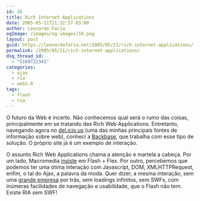 ```yaml
---
id: 16
title: Rich Internet Applications
date: 2005-05-21T21:32:57-03:00
author: Leonardo Faria
ogImage: /images/og-images/16.png
layout: post
guid: https://leonardofaria.net/2005/05/21/rich-internet-applications/
permalink: /2005/05/21/rich-internet-applications/
dsq_thread_id:
  - "5169722341"
categories:
  - ajax
  - ria
  - web2.0
tags:
  - flash
  - ria
---
```

O futuro da Web é incerto. Não conhecemos qual será o rumo das coisas, principalmente em se tratando das Rich Web Applications. Entretanto, navegando agora no [del.icio.us](http://del.icio.us) (uma das minhas principais fontes de informação sobre web), conheci a [Backbase](http://www.backbase.com/), que trabalha com esse tipo de solução. O próprio site já é um exemplo de interação.

O assunto Rich Web Applications chama a atenção e martela a cabeça. Por um lado, Macromedia [insiste](http://www.macrocenter.com.br/) em Flash + Flex. Por outro, percebemos que podemos ter uma ótima interação com Javascript, DOM, XMLHTTPRequest, enfim, o tal do Ajax, a palavra da moda. Quer dizer, a mesma interação, sem uma [grande empresa](http://www.macromedia.com) por trás, sem loadings infinitos, sem SWFs, com inúmeras facilidades de navegação e usabilidade, que o Flash não tem. Existe RIA sem SWF!
